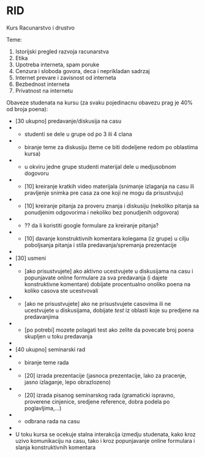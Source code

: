 # RID
Kurs Racunarstvo i drustvo

Teme:
1) Istorijski pregled razvoja racunarstva
2) Etika
3) Upotreba interneta, spam poruke
4) Cenzura i sloboda govora, deca i neprikladan sadrzaj
5) Internet prevare i zavisnost od interneta
6) Bezbednost interneta
7) Privatnost na internetu

Obaveze studenata na kursu (za svaku pojedinacnu obavezu prag je 40% od broja poena):

- [30 ukupno] predavanje/diskusija na casu
- - studenti se dele u grupe od po 3 ili 4 clana 
- - biranje teme za diskusiju (teme ce biti dodeljene redom po oblastima kursa)
- - u okviru jedne grupe studenti materijal dele u medjusobnom dogovoru
- - [10] kreiranje kratkih video materijala (snimanje izlaganja na casu ili pravljenje snimka pre casa za one koji ne mogu da prisustvuju)
- - [10] kreiranje pitanja za proveru znanja i diskusiju (nekoliko pitanja sa ponudjenim odgovorima i nekoliko bez ponudjenih odgovora)
- - ?? da li koristiti google formulare za kreiranje pitanja?
- - [10] davanje konstruktivnih komentara kolegama (iz grupe) u cilju poboljsanja pitanja i stila predavanja/spremanja prezentacije
-
- [30] usmeni
- - [ako prisustvujete] ako aktivno ucestvujete u diskusijama na casu i popunjavate online formulare za sva predavanja (i dajete konstruktivne komentare) dobijate procentualno onoliko poena na koliko casova ste ucestvovali
- - [ako ne prisustvujete] ako ne prisustvujete casovima ili ne ucestvujete u diskusijama, dobijate _test_ iz oblasti koje su predjene na predavanjima
- - [po potrebi] mozete polagati test ako zelite da povecate broj poena skupljen u toku predavanja
-
- [40 ukupno] seminarski rad
- - biranje teme rada
- - [20] izrada prezentacije (jasnoca prezentacije, lako za pracenje, jasno izlaganje, lepo obrazlozeno)
- - [20] izrada pisanog seminarskog rada (gramaticki ispravno, proverene cinjenice, sredjene reference, dobra podela po poglavljima,...)
- - odbrana rada na casu
-
- U toku kursa se ocekuje stalna interakcija izmedju studenata, kako kroz uzivo komunikaciju na casu, tako i kroz popunjavanje online formulara i slanja konstruktivnih komentara

